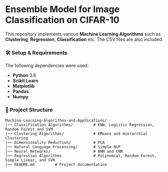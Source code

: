 # **Ensemble Model for Image Classification on CIFAR-10**  

This repository implements various **Machine Learning Algorithms** such as **Clustering**, **Regression**, **Classification** etc. The CSV files are also included.  

### **🛠️ Setup & Requirements**  
The following dependencies were used:  
- **Python** 3.8  
- **Scikit Learn**
- **Matplotlib** 
- **Pandas**
- **Numpy** 


### **📂 Project Structure**  
```
Machine-Learning-Algorithms-and-Applications/
│── Classification Algorithms/         # KNN, Logistic Regression, Random Forest and SVM
|── Clustering Algorithms/             # KMeans and Hierarchial Clustering
|── Dimensionality Reduction/          # PCA
|── Natural Language Processing/       # Simple NLP
|── Neural Networks/                   # ANN and CNN
|── Regression Algorithms              # Polynomial, Random Forest, Simple Linear, and SVR
│── README.md         # Project documentation
```  
